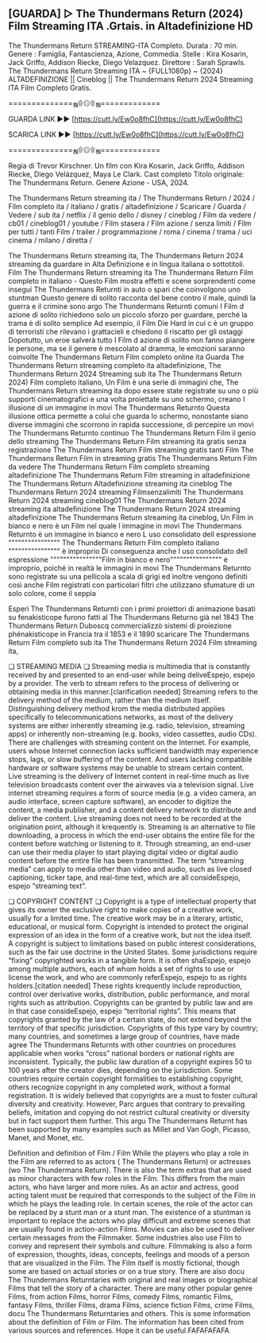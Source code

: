 ## [GUARDA] ▷ The Thundermans Return (2024) Film Streaming ITA .Grtais. in Altadefinizione HD

The Thundermans Return STREAMING-ITA Completo. Durata : 70 min. Genere : Famiglia, Fantascienza, Azione, Commedia. Stelle : Kira Kosarin, Jack Griffo, Addison Riecke, Diego Velazquez. Direttore : Sarah Sprawls. The Thundermans Return Streaming ITA ~ {FULL1080p} ~ {2024} ALTADEFINIZIONE || Cineblog || The Thundermans Return 2024 Streaming ITA Film Completo Gratis.

==============ஜ۩۞۩ஜ=============

GUARDA LINK ►► [https://cutt.ly/Ew0o8fhC](https://cutt.ly/Ew0o8fhC)

SCARICA LINK ►► [https://cutt.ly/Ew0o8fhC](https://cutt.ly/Ew0o8fhC)

==============ஜ۩۞۩ஜ=============

Regia di Trevor Kirschner. Un film con Kira Kosarin, Jack Griffo, Addison Riecke, Diego Velázquez, Maya Le Clark. Cast completo Titolo originale: The Thundermans Return. Genere Azione - USA, 2024.

The Thundermans Return streaming ita / The Thundermans Return / 2024 / Film completo ita / italiano / gratis / altadefinizione / Scaricare / Guarda / Vedere / sub ita / netflix / il genio dello / disney / cineblog / Film da vedere / cb01 / cineblog01 / youtube / Film stasera / Film azione / senza limiti / Film per tutti / tanti Film / trailer / programmazione / roma / cinema / trama / uci cinema / milano / diretta /

The Thundermans Return streaming ita, The Thundermans Return 2024 streaming da guardare in Alta Definizione e in lingua italiana o sottotitoli. Film The Thundermans Return streaming ita The Thundermans Return Film completo in italiano - Questo Film mostra effetti e scene sorprendenti come insegui The Thundermans Returnti in auto o spari che coinvolgono uno stuntman Questo genere di solito racconta del bene contro il male, quindi la guerra e il crimine sono argo The Thundermans Returnti comuni I Film d azione di solito richiedono solo un piccolo sforzo per guardare, perché la trama è di solito semplice Ad esempio, il Film Die Hard in cui c è un gruppo di terroristi che rilevano i grattacieli e chiedono il riscatto per gli ostaggi Dopotutto, un eroe salverà tutto I Film d azione di solito non fanno piangere le persone, ma se il genere è mescolato al dramma, le emozioni saranno coinvolte The Thundermans Return Film completo online ita Guarda The Thundermans Return streaming completo ita altadefinizione, The Thundermans Return 2024 Streaming sub ita The Thundermans Return 2024) Film completo italiano, Un Film è una serie di immagini che, The Thundermans Return streaming ita dopo essere state registrate su uno o più supporti cinematografici e una volta proiettate su uno schermo, creano l illusione di un immagine in movi The Thundermans Returnto Questa illusione ottica permette a colui che guarda lo schermo, nonostante siano diverse immagini che scorrono in rapida successione, di percepire un movi The Thundermans Returnto continuo The Thundermans Return Film il genio dello streaming The Thundermans Return Film streaming ita gratis senza registrazione The Thundermans Return Film streaming gratis tanti Film The Thundermans Return Film in streaming gratis The Thundermans Return Film da vedere The Thundermans Return Film completo streaming altadefinizione The Thundermans Return Film streaming in altadefinizione The Thundermans Return Altadefinizione streaming ita cineblog The Thundermans Return 2024 streaming Filmsenzalimiti The Thundermans Return 2024 streaming cineblog01 The Thundermans Return 2024 streaming ita altadefinizione The Thundermans Return 2024 streaming altadefinizione The Thundermans Return streaming ita cineblog, Un Film in bianco e nero è un Film nel quale l immagine in movi The Thundermans Returnto è un immagine in bianco e nero L uso consolidato dell espressione """""""""""""""" The Thundermans Return Film completo italiano """""""""""""""" è improprio Di conseguenza anche l uso consolidato dell espressione """"""""""""""""Film in bianco e nero"""""""""""""""" è improprio, poiché in realtà le immagini in movi The Thundermans Returnto sono registrate su una pellicola a scala di grigi ed inoltre vengono definiti così anche Film registrati con particolari filtri che utilizzano sfumature di un solo colore, come il seppia

Esperi The Thundermans Returnti con i primi proiettori di animazione basati su fenakisticope furono fatti al The Thundermans Returno già nel 1843 The Thundermans Return Duboscq commercializzò sistemi di proiezione phénakisticope in Francia tra il 1853 e il 1890 scaricare The Thundermans Return Film completo sub ita The Thundermans Return 2024 Film streaming ita,

❏ STREAMING MEDIA ❏ Streaming media is multimedia that is constantly received by and presented to an end-user while being deliveEspejo, espejo by a provider. The verb to stream refers to the process of delivering or obtaining media in this manner.[clarification needed] Streaming refers to the delivery method of the medium, rather than the medium itself. Distinguishing delivery method krom the media distributed applies specifically to telecommunications networks, as most of the delivery systems are either inherently streaming (e.g. radio, television, streaming apps) or inherently non-streaming (e.g. books, video cassettes, audio CDs). There are challenges with streaming content on the Internet. For example, users whose Internet connection lacks sufficient bandwidth may experience stops, lags, or slow buffering of the content. And users lacking compatible hardware or software systems may be unable to stream certain content. Live streaming is the delivery of Internet content in real-time much as live television broadcasts content over the airwaves via a television signal. Live internet streaming requires a form of source media (e.g. a video camera, an audio interface, screen capture software), an encoder to digitize the content, a media publisher, and a content delivery network to distribute and deliver the content. Live streaming does not need to be recorded at the origination point, although it krequently is. Streaming is an alternative to file downloading, a process in which the end-user obtains the entire file for the content before watching or listening to it. Through streaming, an end-user can use their media player to start playing digital video or digital audio content before the entire file has been transmitted. The term “streaming media” can apply to media other than video and audio, such as live closed captioning, ticker tape, and real-time text, which are all consideEspejo, espejo “streaming text”.

❏ COPYRIGHT CONTENT ❏ Copyright is a type of intellectual property that gives its owner the exclusive right to make copies of a creative work, usually for a limited time. The creative work may be in a literary, artistic, educational, or musical form. Copyright is intended to protect the original expression of an idea in the form of a creative work, but not the idea itself. A copyright is subject to limitations based on public interest considerations, such as the fair use doctrine in the United States. Some jurisdictions require “fixing” copyrighted works in a tangible form. It is often shaEspejo, espejo among multiple authors, each of whom holds a set of rights to use or license the work, and who are commonly referEspejo, espejo to as rights holders.[citation needed] These rights krequently include reproduction, control over derivative works, distribution, public performance, and moral rights such as attribution. Copyrights can be granted by public law and are in that case consideEspejo, espejo “territorial rights”. This means that copyrights granted by the law of a certain state, do not extend beyond the territory of that specific jurisdiction. Copyrights of this type vary by country; many countries, and sometimes a large group of countries, have made agree The Thundermans Returnts with other countries on procedures applicable when works “cross” national borders or national rights are inconsistent. Typically, the public law duration of a copyright expires 50 to 100 years after the creator dies, depending on the jurisdiction. Some countries require certain copyright formalities to establishing copyright, others recognize copyright in any completed work, without a formal registration. It is widely believed that copyrights are a must to foster cultural diversity and creativity. However, Parc argues that contrary to prevailing beliefs, imitation and copying do not restrict cultural creativity or diversity but in fact support them further. This argu The Thundermans Returnt has been supported by many examples such as Millet and Van Gogh, Picasso, Manet, and Monet, etc.

Definition and definition of Film / Film While the players who play a role in the Film are referred to as actors ( The Thundermans Return) or actresses (wo The Thundermans Return). There is also the term extras that are used as minor characters with few roles in the Film. This differs from the main actors, who have larger and more roles. As an actor and actress, good acting talent must be required that corresponds to the subject of the Film in which he plays the leading role. In certain scenes, the role of the actor can be replaced by a stunt man or a stunt man. The existence of a stuntman is important to replace the actors who play difficult and extreme scenes that are usually found in action-action Films. Movies can also be used to deliver certain messages from the Filmmaker. Some industries also use Film to convey and represent their symbols and culture. Filmmaking is also a form of expression, thoughts, ideas, concepts, feelings and moods of a person that are visualized in the Film. The Film itself is mostly fictional, though some are based on actual stories or on a true story. There are also docu The Thundermans Returntaries with original and real images or biographical Films that tell the story of a character. There are many other popular genre Films, from action Films, horror Films, comedy Films, romantic Films, fantasy Films, thriller Films, drama Films, science fiction Films, crime Films, docu The Thundermans Returntaries and others. This is some information about the definition of Film or Film. The information has been cited from various sources and references. Hope it can be useful.FAFAFAFAFA
